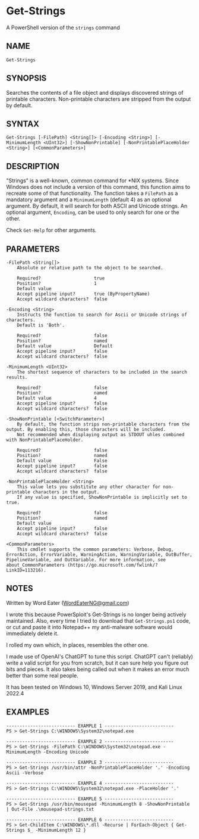 # Get-Strings
  A PowerShell version of the `strings` command

## NAME
  `Get-Strings`
    
## SYNOPSIS
  Searches the contents of a file object and displays discovered strings of printable characters.
  Non-printable characters are stripped from the output by default.
  
## SYNTAX
  `Get-Strings [-FilePath] <String[]> [-Encoding <String>] [-MinimumLength <UInt32>] [-ShowNonPrintable] [-NonPrintablePlaceHolder <String>] [<CommonParameters>]`
 
## DESCRIPTION
  "Strings" is a well-known, common command for *NIX systems. Since Windows does not include a version of this command, this function aims to recreate some of that functionality.
  The function takes a `FilePath` as a mandatory argument and a `MinimumLength` (default 4) as an optional argument.
  By default, it will search for both ASCII and Unicode strings. An optional argument, `Encoding`, can be used to only search for one or the other.
  
  Check `Get-Help` for other arguments.
    
## PARAMETERS
```
-FilePath <String[]>
    Absolute or relative path to the object to be searched.

    Required?                    true
    Position?                    1
    Default value
    Accept pipeline input?       true (ByPropertyName)
    Accept wildcard characters?  false

-Encoding <String>
    Instructs the function to search for Ascii or Unicode strings of characters.
    Default is 'Both'.

    Required?                    false
    Position?                    named
    Default value                Default
    Accept pipeline input?       false
    Accept wildcard characters?  false

-MinimumLength <UInt32>
    The shortest sequence of characters to be included in the search results.

    Required?                    false
    Position?                    named
    Default value                4
    Accept pipeline input?       false
    Accept wildcard characters?  false

-ShowNonPrintable [<SwitchParameter>]
    By default, the function strips non-printable characters from the output. By enabling this, those characters will be included.
    Not recommended when displaying output as STDOUT uhles combined with NonPrintablePlaceHolder.
    
    Required?                    false
    Position?                    named
    Default value                False
    Accept pipeline input?       false
    Accept wildcard characters?  false
        
-NonPrintablePlaceHolder <String>
    This value lets you substitute any other character for non-printable characters in the output.
    If any value is specified, ShowNonPrintable is implicitly set to true.
    
    Required?                    false
    Position?                    named
    Default value                
    Accept pipeline input?       false
    Accept wildcard characters?  false

<CommonParameters>
    This cmdlet supports the common parameters: Verbose, Debug, ErrorAction, ErrorVariable, WarningAction, WarningVariable, OutBuffer, PipelineVariable, and OutVariable. For more information, see about_CommonParameters (https://go.microsoft.com/fwlink/?LinkID=113216).
```
    
## NOTES
  Written by Word Eater (WordEaterNG@gmail.com)
  
  I wrote this because PowerSploit's Get-Strings is no longer being actively maintained.
  Also, every time I tried to download that `Get-Strings.ps1` code, or cut and paste it into Notepad++ my anti-malware software would immediately delete it.
        
  I rolled my own which, in places, resembles the other one.
        
  I made use of OpenAI's ChatGPT to tune this script.
  ChatGPT can't (reliably) write a valid script for you from scratch, but it can sure help you figure out bits and pieces.
  It also takes being called out when it makes an error much better than some real people.
        
  It has been tested on Windows 10, Windows Server 2019, and Kali Linux 2022.4
  
  ## EXAMPLES
  ```
-------------------------- EXAMPLE 1 --------------------------
PS > Get-Strings C:\WINDOWS\System32\notepad.exe

-------------------------- EXAMPLE 2 --------------------------
PS > Get-Strings -FilePath C:\WINDOWS\System32\notepad.exe -MinimumLength -Encoding Unicode

-------------------------- EXAMPLE 3 --------------------------
PS > Get-Strings /usr/bin/attr -NonPrintablePlaceHolder '.' -Encoding Ascii -Verbose

-------------------------- EXAMPLE 4 --------------------------
PS > Get-Strings C:\WINDOWS\System32\notepad.exe -PlaceHolder '.'

-------------------------- EXAMPLE 5 --------------------------
PS > Get-Strings /usr/bin/mousepad -MinimumLength 8 -ShowNonPrintable | Out-File .\mousepad-strings.txt

-------------------------- EXAMPLE 6 --------------------------
PS > Get-ChildItem C:\WINDOWS\*.dll -Recurse | ForEach-Object { Get-Strings $_ -MinimumLength 12 }
```
